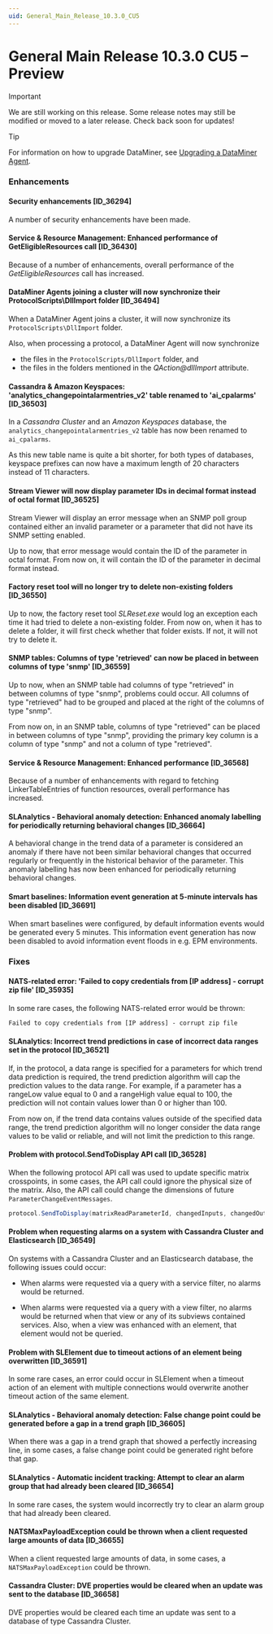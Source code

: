 ```yaml
---
uid: General_Main_Release_10.3.0_CU5
---
```


# General Main Release 10.3.0 CU5 – Preview

> [!IMPORTANT]
> We are still working on this release. Some release notes may still be modified or moved to a later release. Check back soon for updates!

> [!TIP]
> For information on how to upgrade DataMiner, see [Upgrading a DataMiner Agent](xref:Upgrading_a_DataMiner_Agent).

### Enhancements

#### Security enhancements [ID_36294]

<!-- 36294: MR 10.3.0 [CU5] - FR 10.3.8 -->

A number of security enhancements have been made.

#### Service & Resource Management: Enhanced performance of GetEligibleResources call [ID_36430]

<!-- MR 10.3.0 [CU5] - FR 10.3.8 -->

Because of a number of enhancements, overall performance of the *GetEligibleResources* call has increased.

#### DataMiner Agents joining a cluster will now synchronize their ProtocolScripts\DllImport folder [ID_36494]

<!-- MR 10.2.0 [CU17]/10.3.0 [CU5] - FR 10.3.8 -->

When a DataMiner Agent joins a cluster, it will now synchronize its `ProtocolScripts\DllImport` folder.

Also, when processing a protocol, a DataMiner Agent will now synchronize

- the files in the `ProtocolScripts/DllImport` folder, and
- the files in the folders mentioned in the *QAction@dllImport* attribute.

#### Cassandra & Amazon Keyspaces: 'analytics_changepointalarmentries_v2' table renamed to 'ai_cpalarms' [ID_36503]

<!-- MR 10.3.0 [CU5] - FR 10.3.8 -->

In a *Cassandra Cluster* and an *Amazon Keyspaces* database, the `analytics_changepointalarmentries_v2` table has now been renamed to `ai_cpalarms`.

As this new table name is quite a bit shorter, for both types of databases, keyspace prefixes can now have a maximum length of 20 characters instead of 11 characters.

#### Stream Viewer will now display parameter IDs in decimal format instead of octal format [ID_36525]

<!-- MR 10.2.0 [CU17]/10.3.0 [CU5] - FR 10.3.8 -->

Stream Viewer will display an error message when an SNMP poll group contained either an invalid parameter or a parameter that did not have its SNMP setting enabled.

Up to now, that error message would contain the ID of the parameter in octal format. From now on, it will contain the ID of the parameter in decimal format instead.

#### Factory reset tool will no longer try to delete non-existing folders [ID_36550]

<!-- MR 10.2.0 [CU17]/10.3.0 [CU5] - FR 10.3.8 -->

Up to now, the factory reset tool *SLReset.exe* would log an exception each time it had tried to delete a non-existing folder. From now on, when it has to delete a folder, it will first check whether that folder exists. If not, it will not try to delete it.

#### SNMP tables: Columns of type 'retrieved' can now be placed in between columns of type 'snmp' [ID_36559]

<!-- MR 10.2.0 [CU17]/10.3.0 [CU5] - FR 10.3.8 -->

Up to now, when an SNMP table had columns of type "retrieved" in between columns of type "snmp", problems could occur. All columns of type "retrieved" had to be grouped and placed at the right of the columns of type "snmp".

From now on, in an SNMP table, columns of type "retrieved" can be placed in between columns of type "snmp", providing the primary key column is a column of type "snmp" and not a column of type "retrieved".

#### Service & Resource Management: Enhanced performance [ID_36568]

<!-- MR 10.3.0 [CU5] - FR 10.3.8 -->

Because of a number of enhancements with regard to fetching LinkerTableEntries of function resources, overall performance has increased.

#### SLAnalytics - Behavioral anomaly detection: Enhanced anomaly labelling for periodically returning behavioral changes [ID_36664]

<!-- MR 10.3.0 [CU5] - FR 10.3.8 -->

A behavioral change in the trend data of a parameter is considered an anomaly if there have not been similar behavioral changes that occurred regularly or frequently in the historical behavior of the parameter. This anomaly labelling has now been enhanced for periodically returning behavioral changes.

#### Smart baselines: Information event generation at 5-minute intervals has been disabled [ID_36691]

<!-- MR 10.3.0 [CU5] - FR 10.3.8 -->

When smart baselines were configured, by default information events would be generated every 5 minutes. This information event generation has now been disabled to avoid information event floods in e.g. EPM environments.

### Fixes

#### NATS-related error: 'Failed to copy credentials from [IP address] - corrupt zip file' [ID_35935]

<!-- MR 10.2.0 [CU17]/10.3.0 [CU5] - FR 10.3.6 -->

In some rare cases, the following NATS-related error would be thrown:

```txt
Failed to copy credentials from [IP address] - corrupt zip file
```

#### SLAnalytics: Incorrect trend predictions in case of incorrect data ranges set in the protocol [ID_36521]

<!-- MR 10.2.0 [CU17]/10.3.0 [CU5] - FR 10.3.8 -->

If, in the protocol, a data range is specified for a parameters for which trend data prediction is required, the trend prediction algorithm will cap the prediction values to the data range. For example, if a parameter has a rangeLow value equal to 0 and a rangeHigh value equal to 100, the prediction will not contain values lower than 0 or higher than 100.

From now on, if the trend data contains values outside of the specified data range, the trend prediction algorithm will no longer consider the data range values to be valid or reliable, and will not limit the prediction to this range.

#### Problem with protocol.SendToDisplay API call [ID_36528]

<!-- MR 10.2.0 [CU17]/10.3.0 [CU5] - FR 10.3.8 -->

When the following protocol API call was used to update specific matrix crosspoints, in some cases, the API call could ignore the physical size of the matrix. Also, the API call could change the dimensions of future `ParameterChangeEventMessages`.

```csharp
protocol.SendToDisplay(matrixReadParameterId, changedInputs, changedOutputs);
```

#### Problem when requesting alarms on a system with Cassandra Cluster and Elasticsearch [ID_36549]

<!-- MR 10.2.0 [CU17]/10.3.0 [CU5] - FR 10.3.8 -->

On systems with a Cassandra Cluster and an Elasticsearch database, the following issues could occur:

- When alarms were requested via a query with a service filter, no alarms would be returned.

- When alarms were requested via a query with a view filter, no alarms would be returned when that view or any of its subviews contained services. Also, when a view was enhanced with an element, that element would not be queried.

#### Problem with SLElement due to timeout actions of an element being overwritten [ID_36591]

<!-- MR 10.3.0 [CU5] - FR 10.3.8 -->

In some rare cases, an error could occur in SLElement when a timeout action of an element with multiple connections would overwrite another timeout action of the same element.

#### SLAnalytics - Behavioral anomaly detection: False change point could be generated before a gap in a trend graph [ID_36605]

<!-- MR 10.2.0 [CU17]/10.3.0 [CU5] - FR 10.3.8 -->

When there was a gap in a trend graph that showed a perfectly increasing line, in some cases, a false change point could be generated right before that gap.

#### SLAnalytics - Automatic incident tracking: Attempt to clear an alarm group that had already been cleared [ID_36654]

<!-- MR 10.2.0 [CU17]/10.3.0 [CU5] - FR 10.3.8 -->

In some rare cases, the system would incorrectly try to clear an alarm group that had already been cleared.

#### NATSMaxPayloadException could be thrown when a client requested large amounts of data [ID_36655]

<!-- MR 10.3.0 [CU5] - FR 10.3.8 -->

When a client requested large amounts of data, in some cases, a `NATSMaxPayloadException` could be thrown.

#### Cassandra Cluster: DVE properties would be cleared when an update was sent to the database [ID_36658]

<!-- MR 10.3.0 [CU5] - FR 10.3.8 -->

DVE properties would be cleared each time an update was sent to a database of type Cassandra Cluster.
